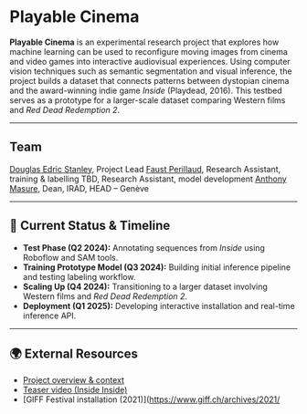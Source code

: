 # Playable Cinema

**Playable Cinema** is an experimental research project that explores how machine learning can be used to reconfigure moving images from cinema and video games into interactive audiovisual experiences. Using computer vision techniques such as semantic segmentation and visual inference, the project builds a dataset that connects patterns between dystopian cinema and the award-winning indie game *Inside* (Playdead, 2016). This testbed serves as a prototype for a larger-scale dataset comparing Western films and *Red Dead Redemption 2*.

---

## Team
[Douglas Edric Stanley](https://abstractmachine.net), Project Lead
[Faust Perillaud](), Research Assistant, training & labelling
TBD, Research Assistant, model development
[Anthony Masure](https://www.anthonymasure.com), Dean, IRAD, HEAD – Genève

---

## 🔧 Current Status & Timeline

- **Test Phase (Q2 2024):** Annotating sequences from *Inside* using Roboflow and SAM tools.
- **Training Prototype Model (Q3 2024):** Building initial inference pipeline and testing labeling workflow.
- **Scaling Up (Q4 2024):** Transitioning to a larger dataset involving Western films and *Red Dead Redemption 2*.
- **Deployment (Q1 2025):** Developing interactive installation and real-time inference API.

---

## 🌍 External Resources

- [Project overview & context](https://abstractmachine.net/en/posts/inside-inside)  
- [Teaser video (Inside Inside)](https://vimeo.com/589844238)  
- [GIFF Festival installation (2021)](https://www.giff.ch/archives/2021/